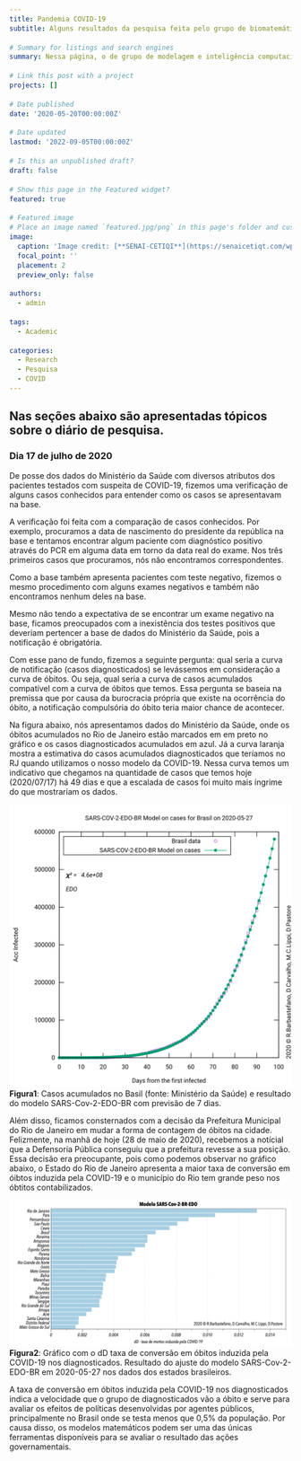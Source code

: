 ```yaml
---
title: Pandemia COVID-19
subtitle: Alguns resultados da pesquisa feita pelo grupo de biomatemática

# Summary for listings and search engines
summary: Nessa página, o de grupo de modelagem e inteligência computacional do Centro Federal de Educação Tecnologica Celso Suckow da Fonseca, composto pela Profa. Dayse Pastori, D.Sc, Prof. Rafael Barbastefano, D.Sc, Prof. Diego Carvalho, D.Sc., e Profa. Maria Clara Lippi, M.Sc., apresenta um súmário dos resultados da pesquisa que vem sendo feita sobre a Pandemia da COVID-19. Esses resultados não são definitivos e devem ser considerados com cuidado, pois são fruto de pesquisa ainda em desenvolvimento. O principal objetivo dessa divulgação é compartilhar rapidamente com os nossos pares para validação, sugestões e comentários. Um painel completo com todos os resultados intermediários pode ser encontrado no seguinte link.

# Link this post with a project
projects: []

# Date published
date: '2020-05-20T00:00:00Z'

# Date updated
lastmod: '2022-09-05T00:00:00Z'

# Is this an unpublished draft?
draft: false

# Show this page in the Featured widget?
featured: true

# Featured image
# Place an image named `featured.jpg/png` in this page's folder and customize its options here.
image:
  caption: 'Image credit: [**SENAI-CETIQI**](https://senaicetiqt.com/wp-content/uploads/2022/03/IC-1.jpg)'
  focal_point: ''
  placement: 2
  preview_only: false

authors:
  - admin

tags:
  - Academic

categories:
  - Research
  - Pesquisa
  - COVID
---
```

## Nas seções abaixo são apresentadas tópicos sobre o diário de pesquisa.

### Dia 17 de julho de 2020

De posse dos dados do Ministério da Saúde com diversos atributos dos pacientes testados com suspeita de COVID-19, fizemos uma verificação de alguns casos conhecidos para entender como os casos se apresentavam na base.

A verificação foi feita com a comparação de casos conhecidos. Por exemplo, procuramos a data de nascimento do presidente da república na base e tentamos encontrar algum paciente com diagnóstico positivo através do PCR em alguma data em torno da data real do exame. Nos três primeiros casos que procuramos, nós não encontramos correspondentes.

Como a base também apresenta pacientes com teste negativo, fizemos o mesmo procedimento com alguns exames negativos e também não encontramos nenhum deles na base.

Mesmo não tendo a expectativa de se encontrar um exame negativo na base, ficamos preocupados com a inexistência dos testes positivos que deveriam pertencer a base de dados do Ministério da Saúde, pois a notificação é obrigatória.

Com esse pano de fundo, fizemos a seguinte pergunta: qual seria a curva de notificação (casos diagnosticados) se levássemos em consideração a curva de óbitos. Ou seja, qual seria a curva de casos acumulados compatível com a curva de óbitos que temos. Essa pergunta se baseia na premissa que por causa da burocracia própria que existe na ocorrência do óbito, a notificação compulsória do óbito teria maior chance de acontecer.

Na figura abaixo, nós apresentamos dados do Ministério da Saúde, onde os óbitos acumulados no Rio de Janeiro estão marcados em em preto no gráfico e os casos diagnosticados acumulados em azul. Já a curva laranja mostra a estimativa do casos acumulados diagnosticados que teríamos no RJ quando utilizamos o nosso modelo da COVID-19. Nessa curva temos um indicativo que chegamos na quantidade de casos que temos hoje (2020/07/17) há 49 dias e que a escalada de casos foi muito mais íngrime do que mostrariam os dados.


![Figura1](Gnuplot.svg)
**Figura1**: Casos acumulados no Basil (fonte: Ministério da Saúde) e resultado do modelo SARS-Cov-2-EDO-BR com previsão de 7 dias.

Além disso, ficamos consternados com a decisão da Prefeitura Municipal do Rio de Janeiro em mudar a forma de contagem de óbitos na cidade. Felizmente, na manhã de hoje (28 de maio de 2020), recebemos a notícial que a Defensoria Pública conseguiu que a prefeitura revesse a sua posição. Essa decisão era preocupante, pois como podemos observar no gráfico abaixo, o Estado do Rio de Janeiro apresenta a maior taxa de conversão em óibtos induzida pela COVID-19 e o município do Rio tem grande peso nos óbtitos contabilizados.

![Figura2](EDO-PARAM.png)
**Figura2**: Gráfico com o dD taxa de conversão em óbitos induzida pela COVID-19 nos diagnosticados. Resultado do ajuste do modelo SARS-Cov-2-EDO-BR em 2020-05-27 nos dados dos estados brasileiros.

A taxa de conversão em óbitos induzida pela COVID-19 nos diagnosticados indica a velocidade que o grupo de diagnosticados vão a óbito e serve para avaliar os efeitos de políticas desenvolvidas por agentes públicos, principalmente no Brasil onde se testa menos que 0,5% da população. Por causa disso, os modelos matemáticos podem ser uma das únicas ferramentas disponíveis para se avaliar o resultado das ações governamentais.